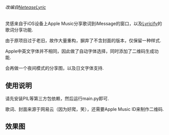 ###### 改编自[NeteaseLyric](https://github.com/Urinx/NeteaseLyric)
灵感来自于iOS设备上Apple Music分享歌词到iMessage的窗口，以及[Lyricify](https://github.com/WXRIW/Lyricify-App)的歌词分享功能.

由于原项目过于老旧，故作大量重构，摒弃了不含封面的版本，仅保留一种样式.

Apple中英文字体并不相同，因此做了自动字体选择，同时添加了二维码生成功能.

会再做一个夜间模式的分享图，以及日文字体支持.
## 使用说明
请先安装PIL等第三方包依赖，然后运行main.py即可.

歌词、封面来源于网易云（因为好爬，笑），还需要Apple Music ID来制作二维码.

## 效果图
